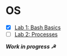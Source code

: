 # OS

- [x] [Lab 1: Bash Basics](https://github.com/el1telordy/OS/Lab1)
- [ ] [Lab 2: Processes](https://github.com/el1telordy/OS)

_**Work in progress ☭**_
